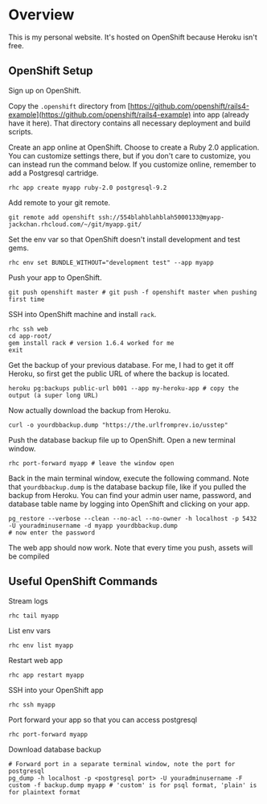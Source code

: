 Overview
========

This is my personal website. It's hosted on OpenShift because Heroku isn't free.

OpenShift Setup
---------------

Sign up on OpenShift.

Copy the `.openshift` directory from [https://github.com/openshift/rails4-example](https://github.com/openshift/rails4-example) into app (already have it here). That directory contains all necessary deployment and build scripts.

Create an app online at OpenShift. Choose to create a Ruby 2.0 application. You can customize settings there, but if you don't care to customize, you can instead run the command below. If you customize online, remember to add a Postgresql cartridge.

    rhc app create myapp ruby-2.0 postgresql-9.2

Add remote to your git remote.

    git remote add openshift ssh://554blahblahblah5000133@myapp-jackchan.rhcloud.com/~/git/myapp.git/

Set the env var so that OpenShift doesn't install development and test gems.

    rhc env set BUNDLE_WITHOUT="development test" --app myapp

Push your app to OpenShift.

    git push openshift master # git push -f openshift master when pushing first time

SSH into OpenShift machine and install `rack`.

    rhc ssh web
    cd app-root/
    gem install rack # version 1.6.4 worked for me
    exit

Get the backup of your previous database. For me, I had to get it off Heroku, so first get the public URL of where the backup is located.

    heroku pg:backups public-url b001 --app my-heroku-app # copy the output (a super long URL)

Now actually download the backup from Heroku.

    curl -o yourdbbackup.dump "https://the.urlfromprev.io/usstep"

Push the database backup file up to OpenShift. Open a new terminal window.

    rhc port-forward myapp # leave the window open

Back in the main terminal window, execute the following command. Note that `yourdbbackup.dump` is the database backup file, like if you pulled the backup from Heroku. You can find your admin user name, password, and database table name by logging into OpenShift and clicking on your app.

    pg_restore --verbose --clean --no-acl --no-owner -h localhost -p 5432 -U youradminusername -d myapp yourdbbackup.dump
    # now enter the password

The web app should now work. Note that every time you push, assets will be compiled

Useful OpenShift Commands
-------------------------

Stream logs

    rhc tail myapp

List env vars

    rhc env list myapp

Restart web app

    rhc app restart myapp

SSH into your OpenShift app

    rhc ssh myapp

Port forward your app so that you can access postgresql

    rhc port-forward myapp

Download database backup

    # Forward port in a separate terminal window, note the port for postgresql
    pg_dump -h localhost -p <postgresql port> -U youradminusername -F custom -f backup.dump myapp # 'custom' is for psql format, 'plain' is for plaintext format